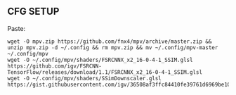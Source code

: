CFG SETUP
---------

Paste:

	wget -O mpv.zip https://github.com/fnx4/mpv/archive/master.zip && unzip mpv.zip -d ~/.config && rm mpv.zip && mv ~/.config/mpv-master ~/.config/mpv
	wget -O ~/.config/mpv/shaders/FSRCNNX_x2_16-0-4-1_SSIM.glsl https://github.com/igv/FSRCNN-TensorFlow/releases/download/1.1/FSRCNNX_x2_16-0-4-1_SSIM.glsl
	wget -O ~/.config/mpv/shaders/SSimDownscaler.glsl https://gist.githubusercontent.com/igv/36508af3ffc84410fe39761d6969be10/raw/6447c0c024885564165753b67a97fc13f58da2a3/SSimDownscaler.glsl
